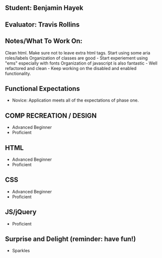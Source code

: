 ## Student: Benjamin Hayek
## Evaluator: Travis Rollins
## Notes/What To Work On:

Clean html.  Make sure not to leave extra html tags.
Start using some aria roles/labels
Organization of classes are good
    - Start experiement using "ems" especially with fonts
Organization of javascript is also fantastic
    - Well refactored and clean
    - Keep working on the disabled and enabled functionality.

## Functional Expectations

* Novice: Application meets all of the expectations of phase one.


## COMP RECREATION / DESIGN

* Advanced Beginner  
* Proficient  


## HTML

* Advanced Beginner  
* Proficient  


## CSS
 
* Advanced Beginner  
* Proficient   


## JS/jQuery

* Proficient  


## Surprise and Delight (reminder: have fun!)
 
* Sparkles
 